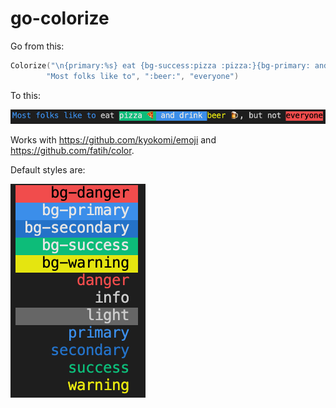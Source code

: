 # go-colorize

Go from this:

```go
Colorize("\n{primary:%s} eat {bg-success:pizza :pizza:}{bg-primary: and drink }{warning:beer} %s, but not {bg-danger:%s}\n\n",
		"Most folks like to", ":beer:", "everyone")
```

To this:

![Screenshot](screenshot.png)

Works with https://github.com/kyokomi/emoji and https://github.com/fatih/color.

Default styles are:

![Default Styles](default_styles.png)
